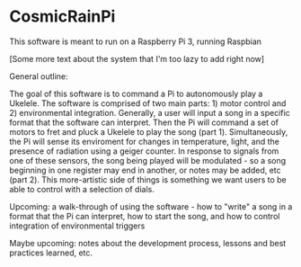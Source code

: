 # CosmicRainPi
This software is meant to run on a Raspberry Pi 3, running Raspbian

[Some more text about the system that I'm too lazy to add right now]

General outline:

The goal of this software is to command a Pi to autonomously play a Ukelele. The software is comprised of two main parts: 1) motor control and 2) environmental integration. Generally, a user will input a song in a specific format that the software can interpret. Then the Pi will command a set of motors to fret and pluck a Ukelele to play the song (part 1). Simultaneously, the Pi will sense its enviroment for changes in temperature, light, and the presence of radiation using a geiger counter. In response to signals from one of these sensors, the song being played will be modulated - so a song beginning in one register may end in another, or notes may be added, etc (part 2). This more-artistic side of things is something we want users to be able to control with a selection of dials.

Upcoming: a walk-through of using the software - how to "write" a song in a format that the Pi can interpret, how to start the song, and how to control integration of environmental triggers

Maybe upcoming: notes about the development process, lessons and best practices learned, etc.
